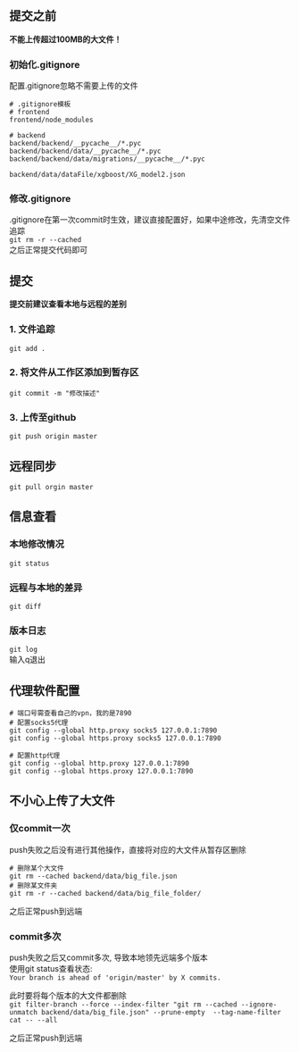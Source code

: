 ## 提交之前  
**不能上传超过100MB的大文件！**  
### 初始化.gitignore  
配置.gitignore忽略不需要上传的文件  
```
# .gitignore模板
# frontend
frontend/node_modules

# backend
backend/backend/__pycache__/*.pyc
backend/backend/data/__pycache__/*.pyc
backend/backend/data/migrations/__pycache__/*.pyc

backend/data/dataFile/xgboost/XG_model2.json
```  

### 修改.gitignore  
.gitignore在第一次commit时生效，建议直接配置好，如果中途修改，先清空文件追踪  
`git rm -r --cached`    
之后正常提交代码即可  

## 提交  
**提交前建议查看本地与远程的差别**  
### 1. 文件追踪  
`git add .`  

### 2. 将文件从工作区添加到暂存区  
`git commit -m "修改描述"`

### 3. 上传至github
`git push origin master`  

## 远程同步  
`git pull orgin master`  

## 信息查看  
### 本地修改情况
`git status`     

### 远程与本地的差异  
`git diff`  

### 版本日志  
`git log`  
输入q退出  

## 代理软件配置  
```
# 端口号需查看自己的vpn，我的是7890
# 配置socks5代理
git config --global http.proxy socks5 127.0.0.1:7890
git config --global https.proxy socks5 127.0.0.1:7890

# 配置http代理
git config --global http.proxy 127.0.0.1:7890
git config --global https.proxy 127.0.0.1:7890
```  

## 不小心上传了大文件  
### 仅commit一次  
push失败之后没有进行其他操作，直接将对应的大文件从暂存区删除  
```
# 删除某个大文件
git rm --cached backend/data/big_file.json
# 删除某文件夹  
git rm -r --cached backend/data/big_file_folder/
```  
之后正常push到远端

### commit多次  
push失败之后又commit多次, 导致本地领先远端多个版本  
使用git status查看状态:  
`Your branch is ahead of 'origin/master' by X commits.  `

此时要将每个版本的大文件都删除  
`git filter-branch --force --index-filter "git rm --cached --ignore-unmatch backend/data/big_file.json" --prune-empty  --tag-name-filter cat -- --all`  

之后正常push到远端
